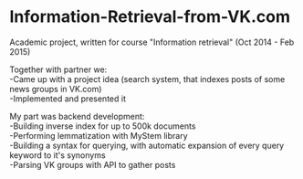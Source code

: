# Information-Retrieval-from-VK.com

Academic project, written for course "Information retrieval" (Oct 2014 - Feb 2015)

Together with partner we:  
-Came up with a project idea (search system, that indexes posts of some news groups in VK.com)  
-Implemented and presented it  

My part was backend development:  
-Building inverse index for up to 500k documents  
-Performing lemmatization with MyStem library  
-Building a syntax for querying, with automatic expansion of every query keyword to it's synonyms  
-Parsing VK groups with API to gather posts  
